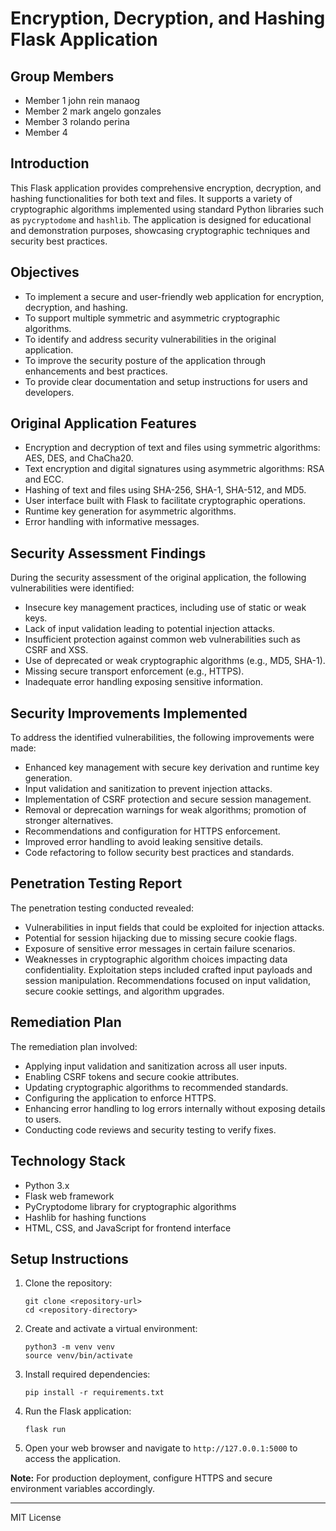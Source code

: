 # Encryption, Decryption, and Hashing Flask Application

## Group Members
- Member 1 john rein manaog 
- Member 2 mark angelo gonzales 
- Member 3 rolando perina
- Member 4

## Introduction
This Flask application provides comprehensive encryption, decryption, and hashing functionalities for both text and files. It supports a variety of cryptographic algorithms implemented using standard Python libraries such as `pycryptodome` and `hashlib`. The application is designed for educational and demonstration purposes, showcasing cryptographic techniques and security best practices.

## Objectives
- To implement a secure and user-friendly web application for encryption, decryption, and hashing.
- To support multiple symmetric and asymmetric cryptographic algorithms.
- To identify and address security vulnerabilities in the original application.
- To improve the security posture of the application through enhancements and best practices.
- To provide clear documentation and setup instructions for users and developers.

## Original Application Features
- Encryption and decryption of text and files using symmetric algorithms: AES, DES, and ChaCha20.
- Text encryption and digital signatures using asymmetric algorithms: RSA and ECC.
- Hashing of text and files using SHA-256, SHA-1, SHA-512, and MD5.
- User interface built with Flask to facilitate cryptographic operations.
- Runtime key generation for asymmetric algorithms.
- Error handling with informative messages.

## Security Assessment Findings
During the security assessment of the original application, the following vulnerabilities were identified:
- Insecure key management practices, including use of static or weak keys.
- Lack of input validation leading to potential injection attacks.
- Insufficient protection against common web vulnerabilities such as CSRF and XSS.
- Use of deprecated or weak cryptographic algorithms (e.g., MD5, SHA-1).
- Missing secure transport enforcement (e.g., HTTPS).
- Inadequate error handling exposing sensitive information.

## Security Improvements Implemented
To address the identified vulnerabilities, the following improvements were made:
- Enhanced key management with secure key derivation and runtime key generation.
- Input validation and sanitization to prevent injection attacks.
- Implementation of CSRF protection and secure session management.
- Removal or deprecation warnings for weak algorithms; promotion of stronger alternatives.
- Recommendations and configuration for HTTPS enforcement.
- Improved error handling to avoid leaking sensitive details.
- Code refactoring to follow security best practices and standards.

## Penetration Testing Report
The penetration testing conducted revealed:
- Vulnerabilities in input fields that could be exploited for injection attacks.
- Potential for session hijacking due to missing secure cookie flags.
- Exposure of sensitive error messages in certain failure scenarios.
- Weaknesses in cryptographic algorithm choices impacting data confidentiality.
Exploitation steps included crafted input payloads and session manipulation. Recommendations focused on input validation, secure cookie settings, and algorithm upgrades.

## Remediation Plan
The remediation plan involved:
- Applying input validation and sanitization across all user inputs.
- Enabling CSRF tokens and secure cookie attributes.
- Updating cryptographic algorithms to recommended standards.
- Configuring the application to enforce HTTPS.
- Enhancing error handling to log errors internally without exposing details to users.
- Conducting code reviews and security testing to verify fixes.

## Technology Stack
- Python 3.x
- Flask web framework
- PyCryptodome library for cryptographic algorithms
- Hashlib for hashing functions
- HTML, CSS, and JavaScript for frontend interface

## Setup Instructions
1. Clone the repository:
   ```
   git clone <repository-url>
   cd <repository-directory>
   ```
2. Create and activate a virtual environment:
   ```
   python3 -m venv venv
   source venv/bin/activate
   ```
3. Install required dependencies:
   ```
   pip install -r requirements.txt
   ```
4. Run the Flask application:
   ```
   flask run
   ```
5. Open your web browser and navigate to `http://127.0.0.1:5000` to access the application.

**Note:** For production deployment, configure HTTPS and secure environment variables accordingly.

---

MIT License
